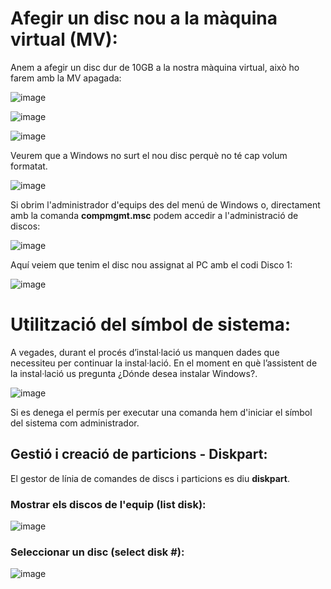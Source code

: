 # Afegir un disc nou a la màquina virtual (MV):

Anem a afegir un disc dur de 10GB a la nostra màquina virtual, això ho farem amb la MV apagada:

![image](https://github.com/XaSaFa/MP04/assets/110727546/56fd5caa-0459-4c6d-bfdd-ca1a5a32b509)

![image](https://github.com/XaSaFa/MP04/assets/110727546/50311426-d863-4933-ab45-9697b1937278)

![image](https://github.com/XaSaFa/MP04/assets/110727546/f814b192-12d7-4e18-b3b7-a0c6801d4789)

Veurem que a Windows no surt el nou disc perquè no té cap volum formatat.

![image](https://github.com/XaSaFa/MP04/assets/110727546/e5863a3d-2bf1-4caf-9e90-ac251e95fe5e)

Si obrim l'administrador d'equips des del menú de Windows o, directament amb la comanda **compmgmt.msc** podem accedir a l'administració de discos:

![image](https://github.com/XaSaFa/MP04/assets/110727546/0a34e681-8470-4d0d-9eb3-20ccd128d490)

Aquí veiem que tenim el disc nou assignat al PC amb el codi Disco 1:

![image](https://github.com/XaSaFa/MP04/assets/110727546/86228d3e-5a7d-4646-99ed-cce0da3ff5db)

# Utilització del símbol de sistema:

A vegades, durant el procés d’instal·lació us manquen dades que necessiteu per continuar la instal·lació. En el moment en què l’assistent de la instal·lació us pregunta ¿Dónde desea instalar Windows?.

![image](https://github.com/XaSaFa/MP04/assets/110727546/f63730b3-1466-4523-a788-5b170155aa92)

Si es denega el permís per executar una comanda hem d'iniciar el símbol del sistema com administrador.

## Gestió i creació de particions - Diskpart:

El gestor de línia de comandes de discs i particions es diu **diskpart**.

### Mostrar els discos de l'equip (list disk):

![image](https://github.com/XaSaFa/MP04/assets/110727546/6060997c-26e3-48b8-b255-1b9320d818e9)

### Seleccionar un disc (select disk #):

![image](https://github.com/XaSaFa/MP04/assets/110727546/38fabf2c-77e7-428e-99fb-ecb00f67c05f)





